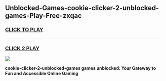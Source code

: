 
## Unblocked-Games-cookie-clicker-2-unblocked-games-Play-Free-zxqac
<h3>
<a href="https://premium76.site?title=cookie-clicker-2-unblocked-games&ref=12A">CLICK TO PLAY</a></h3>
<hr>

<h3>
<a href="https://premium76.site?title=cookie-clicker-2-unblocked-games&ref=12A">CLICK 2 PLAY</a>
  
</h3>

<a href="https://premium76.site?title=cookie-clicker-2-unblocked-games&ref=12A"><img src="https://clearcache.store/games.png"></a>


**cookie-clicker-2-unblocked-games games unblocked: Your Gateway to Fun and Accessible Online Gaming**
